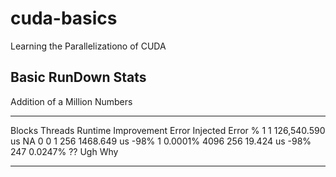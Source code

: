 # cuda-basics

Learning the Parallelizationo of CUDA

## Basic RunDown Stats

Addition of a Million Numbers

---------------------------------------------------------------------------------------------------------------------

Blocks      Threads         Runtime                 Improvement         Error Injected          Error %
1           1               126,540.590 us          NA                  0                       0
1           256             1468.649 us             -98%                1                       0.0001%
4096        256             19.424 us               -98%                247                     0.0247% ?? Ugh Why

---------------------------------------------------------------------------------------------------------------------
